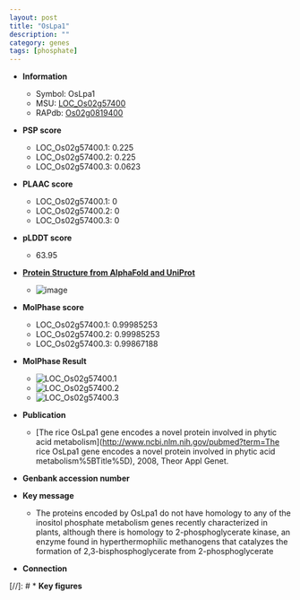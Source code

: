 ```yaml
---
layout: post
title: "OsLpa1"
description: ""
category: genes
tags: [phosphate]
---
```


* **Information**  
    + Symbol: OsLpa1  
    + MSU: [LOC_Os02g57400](http://rice.plantbiology.msu.edu/cgi-bin/ORF_infopage.cgi?orf=LOC_Os02g57400)  
    + RAPdb: [Os02g0819400](http://rapdb.dna.affrc.go.jp/viewer/gbrowse_details/irgsp1?name=Os02g0819400)  

* **PSP score**  
    + LOC_Os02g57400.1: 0.225 
    + LOC_Os02g57400.2: 0.225 
    + LOC_Os02g57400.3: 0.0623 

* **PLAAC score**  
    + LOC_Os02g57400.1: 0 
    + LOC_Os02g57400.2: 0 
    + LOC_Os02g57400.3: 0 

* **pLDDT score**
    + 63.95

* **[Protein Structure from AlphaFold and UniProt](https://www.uniprot.org/uniprotkb/B9F4I8/entry#structure)**
    + ![image](https://ricepsp.github.io/images/B/AF-B9F4I8-F1.png)

* **MolPhase score**
    + LOC_Os02g57400.1: 0.99985253
    + LOC_Os02g57400.2: 0.99985253
    + LOC_Os02g57400.3: 0.99867188

* **MolPhase Result**
    + ![LOC_Os02g57400.1](https://304243504.github.io/Pictures/LOC_Os02g/LOC_Os02g57400.1.png)
    + ![LOC_Os02g57400.2](https://304243504.github.io/Pictures/LOC_Os02g/LOC_Os02g57400.2.png)
    + ![LOC_Os02g57400.3](https://304243504.github.io/Pictures/LOC_Os02g/LOC_Os02g57400.3.png)

* **Publication**  
    + [The rice OsLpa1 gene encodes a novel protein involved in phytic acid metabolism](http://www.ncbi.nlm.nih.gov/pubmed?term=The rice OsLpa1 gene encodes a novel protein involved in phytic acid metabolism%5BTitle%5D), 2008, Theor Appl Genet.

* **Genbank accession number**  

* **Key message**  
    + The proteins encoded by OsLpa1 do not have homology to any of the inositol phosphate metabolism genes recently characterized in plants, although there is homology to 2-phosphoglycerate kinase, an enzyme found in hyperthermophilic methanogens that catalyzes the formation of 2,3-bisphosphoglycerate from 2-phosphoglycerate

* **Connection**  

[//]: # * **Key figures**  



